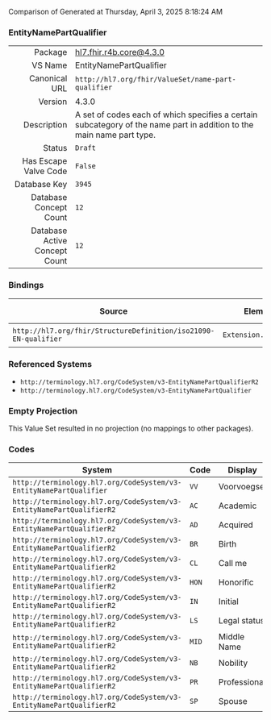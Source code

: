 Comparison of 
Generated at Thursday, April 3, 2025 8:18:24 AM

### EntityNamePartQualifier

|      |     |
| ---: | --- |
| Package | hl7.fhir.r4b.core@4.3.0 |
| VS Name | EntityNamePartQualifier |
| Canonical URL | `http://hl7.org/fhir/ValueSet/name-part-qualifier` |
| Version | 4.3.0 |
| Description | A set of codes each of which specifies a certain subcategory of the name part in addition to the main name part type. |
| Status | `Draft` |
| Has Escape Valve Code | `False` |
| Database Key | `3945` |
| Database Concept Count | `12` |
| Database Active Concept Count | `12` |
### Bindings

| Source | Element | Binding | Strength | Element Short |
| ------ | ------- | ------- | -------- | ------------- |
| `http://hl7.org/fhir/StructureDefinition/iso21090-EN-qualifier` | `Extension.value[x]` | `http://hl7.org/fhir/ValueSet/name-part-qualifier\|4.3.0` | `Required` | Value of extension |

### Referenced Systems

* `http://terminology.hl7.org/CodeSystem/v3-EntityNamePartQualifierR2`
* `http://terminology.hl7.org/CodeSystem/v3-EntityNamePartQualifier`
### Empty Projection

This Value Set resulted in no projection (no mappings to other packages).

### Codes

| System | Code | Display |
| ------ | ---- | ------- |
| `http://terminology.hl7.org/CodeSystem/v3-EntityNamePartQualifier` | `VV` | Voorvoegsel |
| `http://terminology.hl7.org/CodeSystem/v3-EntityNamePartQualifierR2` | `AC` | Academic |
| `http://terminology.hl7.org/CodeSystem/v3-EntityNamePartQualifierR2` | `AD` | Acquired |
| `http://terminology.hl7.org/CodeSystem/v3-EntityNamePartQualifierR2` | `BR` | Birth |
| `http://terminology.hl7.org/CodeSystem/v3-EntityNamePartQualifierR2` | `CL` | Call me |
| `http://terminology.hl7.org/CodeSystem/v3-EntityNamePartQualifierR2` | `HON` | Honorific |
| `http://terminology.hl7.org/CodeSystem/v3-EntityNamePartQualifierR2` | `IN` | Initial |
| `http://terminology.hl7.org/CodeSystem/v3-EntityNamePartQualifierR2` | `LS` | Legal status |
| `http://terminology.hl7.org/CodeSystem/v3-EntityNamePartQualifierR2` | `MID` | Middle Name |
| `http://terminology.hl7.org/CodeSystem/v3-EntityNamePartQualifierR2` | `NB` | Nobility |
| `http://terminology.hl7.org/CodeSystem/v3-EntityNamePartQualifierR2` | `PR` | Professional |
| `http://terminology.hl7.org/CodeSystem/v3-EntityNamePartQualifierR2` | `SP` | Spouse |
